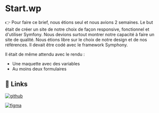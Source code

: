 # Start.wp

👉 Pour faire ce brief, nous étions seul et nous avions 2 semaines. Le but était de créer un site de notre choix de façon responsive, fonctionnel et d'utiliser Symfony. Nous devions surtout montrer notre capacité à faire un site de qualité. Nous étions libre sur le choix de notre design et de nos références. Il devait être codé avec le framework Symphony.

Il était de même attendu avec le rendu :
 - Une maquette avec des variables
 - Au moins deux formulaires


## 🔗 Links

[![github](https://img.shields.io/badge/GitHub-100000?style=for-the-badge&logo=github&logoColor=white)](https://github.com/SubRayZero/Start.gg)

[![figma](https://img.shields.io/badge/Figma-F24E1E?style=for-the-badge&logo=figma&logoColor=white)](https://www.figma.com/file/vxrjxvkjSTMw2FIpADlhTB/AWWWARDS?type=design&node-id=11%3A825&mode=design&t=2xkucIJhiAXeYHVL-1)
